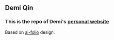 ## Demi Qin

### This is the repo of Demi's [personal website](https://demiqin.github.io/)
Based on [ai-folio](https://alshedivat.github.io/al-folio/) design.
